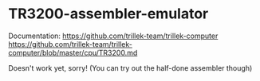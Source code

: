 TR3200-assembler-emulator
=========================
Documentation: 
https://github.com/trillek-team/trillek-computer
https://github.com/trillek-team/trillek-computer/blob/master/cpu/TR3200.md

Doesn't work yet, sorry! (You can try out the half-done assembler though)